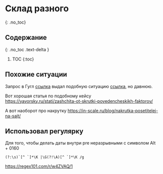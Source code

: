 # Склад разного
{: .no_toc}

## Содержание
{: .no_toc .text-delta }

1. TOC
{:toc}

## Похожие ситуации
Запрос в Гугл [ссылка](https://www.google.com/search?q=%D1%8F%D0%BD%D0%B4%D0%B5%D0%BA%D1%81+%D0%BF%D0%BE%D1%87%D0%B5%D0%BC%D1%83+%D0%B1%D0%BE%D0%BB%D1%8C%D1%88%D0%BE%D0%B9+%D0%BF%D1%80%D1%8F%D0%BC%D0%BE%D0%B9+%D1%82%D1%80%D0%B0%D1%84%D0%B8%D0%BA+%D0%BD%D0%B0+%D1%81%D0%B0%D0%B9%D1%82%D0%B5&oq=%D1%8F%D0%BD%D0%B4%D0%B5%D0%BA%D1%81+%D0%BF%D0%BE%D1%87%D0%B5%D0%BC%D1%83+%D0%B1%D0%BE%D0%BB%D1%8C%D1%88%D0%BE%D0%B9+%D0%BF%D1%80%D1%8F%D0%BC%D0%BE%D0%B9+%D1%82%D1%80%D0%B0%D1%84%D0%B8%D0%BA+%D0%BD%D0%B0+%D1%81%D0%B0%D0%B9%D1%82%D0%B5&gs_lcrp=EgZjaHJvbWUyBggAEEUYOTIHCAEQIRigAdIBCjEzNTg2ajBqMTWoAgCwAgA&sourceid=chrome&ie=UTF-8#ip=1) выдал подобную ситуацию [ссылка](https://yandex.ru/blog/metrika-club/pryamye-zakhody-s-vysokim-protsentom-otkaza-pochti-100), но давнюю.

Вот хорошая статья по подобному кейсу https://yavorsky.ru/stati/zashchita-ot-skrutki-povedencheskikh-faktorov/

А вот наоборот про накрутку https://in-scale.ru/blog/nakrutka-posetitelej-na-sajt/

## Использовал регулярку

Для того, чтобы делать даты внутри pre неразрывными с символом Alt + 0160

```text
(?:\s)`[^ `]*\K |\G(?!\A)[^ `]*\K /g
```

https://regex101.com/r/w4ZVAQ/1